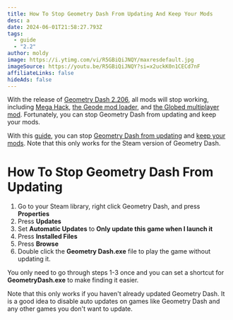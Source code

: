 ```yaml
---
title: How To Stop Geometry Dash From Updating And Keep Your Mods
desc: a
date: 2024-06-01T21:58:27.793Z
tags:
  - guide
  - "2.2"
author: moldy
image: https://i.ytimg.com/vi/R5GBiQiJNQY/maxresdefault.jpg
imageSource: https://youtu.be/R5GBiQiJNQY?si=x2uckK0n1CECd7nF
affiliateLinks: false
hideAds: false
---
```

With the release of [Geometry Dash 2.206](/posts/geometry-dash-2-206-released-on-ios-android-and-steam/), all mods will stop working, including [Mega Hack](/posts/geometry-dash-mega-hack-v8-early-access-available-now/), [the Geode mod loader](/posts/geometry-dash-geode-how-to-download-and-install/), and [the Globed multiplayer mod](/posts/geometry-dash-multiplayer-how-to-download-and-install/). Fortunately, you can stop Geometry Dash from updating and keep your mods.

With this [guide](/categories/guide/), you can stop [Geometry Dash from updating](/categories/2.2/) and [keep your mods](/categories/mods/). Note that this only works for the Steam version of Geometry Dash.

# How To Stop Geometry Dash From Updating

1. Go to your Steam library, right click Geometry Dash, and press **Properties**
2. Press **Updates**
3. Set **Automatic Updates** to **Only update this game when I launch it**
4. Press **Installed Files**
5. Press **Browse**
6. Double click the **Geometry Dash.exe** file to play the game without updating it.

You only need to go through steps 1-3 once and you can set a shortcut for **GeometryDash.exe** to make finding it easier.

Note that this only works if you haven't already updated Geometry Dash. It is a good idea to disable auto updates on games like Geometry Dash and any other games you don't want to update.